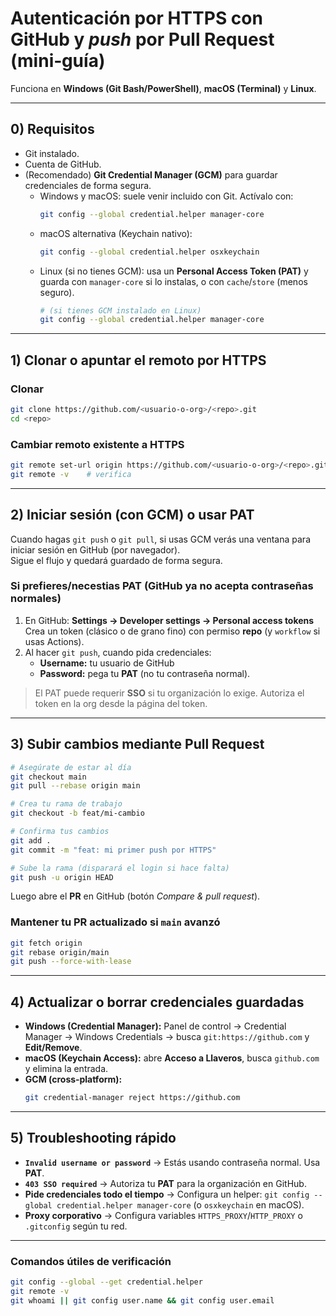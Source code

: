 # Autenticación por **HTTPS** con GitHub y *push* por Pull Request (mini‑guía)

Funciona en **Windows (Git Bash/PowerShell)**, **macOS (Terminal)** y **Linux**.

---

## 0) Requisitos
- Git instalado.
- Cuenta de GitHub.
- (Recomendado) **Git Credential Manager (GCM)** para guardar credenciales de forma segura.
  - Windows y macOS: suele venir incluido con Git. Actívalo con:
    ```bash
    git config --global credential.helper manager-core
    ```
  - macOS alternativa (Keychain nativo):
    ```bash
    git config --global credential.helper osxkeychain
    ```
  - Linux (si no tienes GCM): usa un **Personal Access Token (PAT)** y guarda con `manager-core` si lo instalas, o con `cache`/`store` (menos seguro).
    ```bash
    # (si tienes GCM instalado en Linux)
    git config --global credential.helper manager-core
    ```

---

## 1) Clonar o apuntar el remoto por **HTTPS**
### Clonar
```bash
git clone https://github.com/<usuario-o-org>/<repo>.git
cd <repo>
```
### Cambiar remoto existente a HTTPS
```bash
git remote set-url origin https://github.com/<usuario-o-org>/<repo>.git
git remote -v    # verifica
```

---

## 2) Iniciar sesión (con GCM) o usar **PAT**
Cuando hagas `git push` o `git pull`, si usas GCM verás una ventana para iniciar sesión en GitHub (por navegador).  
Sigue el flujo y quedará guardado de forma segura.

### Si prefieres/necestias **PAT** (GitHub ya no acepta contraseñas normales)
1. En GitHub: **Settings → Developer settings → Personal access tokens**  
   Crea un token (clásico o de grano fino) con permiso **repo** (y `workflow` si usas Actions).
2. Al hacer `git push`, cuando pida credenciales:
   - **Username:** tu usuario de GitHub
   - **Password:** pega tu **PAT** (no tu contraseña normal).

> El PAT puede requerir **SSO** si tu organización lo exige. Autoriza el token en la org desde la página del token.

---

## 3) Subir cambios mediante **Pull Request**
```bash
# Asegúrate de estar al día
git checkout main
git pull --rebase origin main

# Crea tu rama de trabajo
git checkout -b feat/mi-cambio

# Confirma tus cambios
git add .
git commit -m "feat: mi primer push por HTTPS"

# Sube la rama (disparará el login si hace falta)
git push -u origin HEAD
```
Luego abre el **PR** en GitHub (botón *Compare & pull request*).

### Mantener tu PR actualizado si `main` avanzó
```bash
git fetch origin
git rebase origin/main
git push --force-with-lease
```

---

## 4) Actualizar o borrar credenciales guardadas
- **Windows (Credential Manager):** Panel de control → Credential Manager → Windows Credentials → busca `git:https://github.com` y **Edit/Remove**.
- **macOS (Keychain Access):** abre **Acceso a Llaveros**, busca `github.com` y elimina la entrada.
- **GCM (cross‑platform):**
  ```bash
  git credential-manager reject https://github.com
  ```

---

## 5) Troubleshooting rápido
- **`Invalid username or password`** → Estás usando contraseña normal. Usa **PAT**.
- **`403 SSO required`** → Autoriza tu **PAT** para la organización en GitHub.
- **Pide credenciales todo el tiempo** → Configura un helper: `git config --global credential.helper manager-core` (o `osxkeychain` en macOS).
- **Proxy corporativo** → Configura variables `HTTPS_PROXY`/`HTTP_PROXY` o `.gitconfig` según tu red.

---

### Comandos útiles de verificación
```bash
git config --global --get credential.helper
git remote -v
git whoami || git config user.name && git config user.email
```
